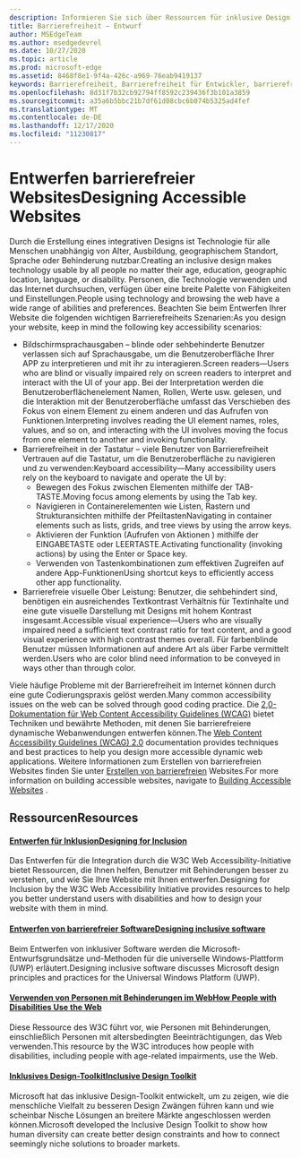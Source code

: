 ```yaml
---
description: Informieren Sie sich über Ressourcen für inklusive Design Tools und bewährte Methoden.
title: Barrierefreiheit – Entwurf
author: MSEdgeTeam
ms.author: msedgedevrel
ms.date: 10/27/2020
ms.topic: article
ms.prod: microsoft-edge
ms.assetid: 8468f8e1-9f4a-426c-a969-76eab9419137
keywords: Barrierefreiheit, Barrierefreiheit für Entwickler, barrierefreie Websites, Edge, Web-Entwicklung, Aria, Developer, UIA, UI-Automatisierung
ms.openlocfilehash: 8d31f7b32cb92794ff8592c239436f3b101a3859
ms.sourcegitcommit: a35a6b5bbc21b7df61d08cbc6b074b5325ad4fef
ms.translationtype: MT
ms.contentlocale: de-DE
ms.lasthandoff: 12/17/2020
ms.locfileid: "11230817"
---
```

# <span data-ttu-id="f665a-104">Entwerfen barrierefreier Websites</span><span class="sxs-lookup"><span data-stu-id="f665a-104">Designing Accessible Websites</span></span>  

<span data-ttu-id="f665a-105">Durch die Erstellung eines integrativen Designs ist Technologie für alle Menschen unabhängig von Alter, Ausbildung, geographischem Standort, Sprache oder Behinderung nutzbar.</span><span class="sxs-lookup"><span data-stu-id="f665a-105">Creating an inclusive design makes technology usable by all people no matter their age, education, geographic location, language, or disability.</span></span>  <span data-ttu-id="f665a-106">Personen, die Technologie verwenden und das Internet durchsuchen, verfügen über eine breite Palette von Fähigkeiten und Einstellungen.</span><span class="sxs-lookup"><span data-stu-id="f665a-106">People using technology and browsing the web have a wide range of abilities and preferences.</span></span>  <span data-ttu-id="f665a-107">Beachten Sie beim Entwerfen Ihrer Website die folgenden wichtigen Barrierefreiheits Szenarien:</span><span class="sxs-lookup"><span data-stu-id="f665a-107">As you design your website, keep in mind the following key accessibility scenarios:</span></span>

*   <span data-ttu-id="f665a-108">Bildschirmsprachausgaben – blinde oder sehbehinderte Benutzer verlassen sich auf Sprachausgabe, um die Benutzeroberfläche Ihrer APP zu interpretieren und mit ihr zu interagieren.</span><span class="sxs-lookup"><span data-stu-id="f665a-108">Screen readers—Users who are blind or visually impaired rely on screen readers to interpret and interact with the UI of your app.</span></span>  <span data-ttu-id="f665a-109">Bei der Interpretation werden die Benutzeroberflächenelement Namen, Rollen, Werte usw. gelesen, und die Interaktion mit der Benutzeroberfläche umfasst das Verschieben des Fokus von einem Element zu einem anderen und das Aufrufen von Funktionen.</span><span class="sxs-lookup"><span data-stu-id="f665a-109">Interpreting involves reading the UI element names, roles, values, and so on, and interacting with the UI involves moving the focus from one element to another and invoking functionality.</span></span>
*   <span data-ttu-id="f665a-110">Barrierefreiheit in der Tastatur – viele Benutzer von Barrierefreiheit Vertrauen auf die Tastatur, um die Benutzeroberfläche zu navigieren und zu verwenden:</span><span class="sxs-lookup"><span data-stu-id="f665a-110">Keyboard accessibility—Many accessibility users rely on the keyboard to navigate and operate the UI by:</span></span>
    *   <span data-ttu-id="f665a-111">Bewegen des Fokus zwischen Elementen mithilfe der TAB-TASTE.</span><span class="sxs-lookup"><span data-stu-id="f665a-111">Moving focus among elements by using the Tab key.</span></span>
    *   <span data-ttu-id="f665a-112">Navigieren in Containerelementen wie Listen, Rastern und Strukturansichten mithilfe der Pfeiltasten</span><span class="sxs-lookup"><span data-stu-id="f665a-112">Navigating in container elements such as lists, grids, and tree views by using the arrow keys.</span></span>
    *   <span data-ttu-id="f665a-113">Aktivieren der Funktion \(Aufrufen von Aktionen \) mithilfe der EINGABETASTE oder LEERTASTE.</span><span class="sxs-lookup"><span data-stu-id="f665a-113">Activating functionality \(invoking actions\) by using the Enter or Space key.</span></span>
    *   <span data-ttu-id="f665a-114">Verwenden von Tastenkombinationen zum effektiven Zugreifen auf andere App-Funktionen</span><span class="sxs-lookup"><span data-stu-id="f665a-114">Using shortcut keys to efficiently access other app functionality.</span></span>
*   <span data-ttu-id="f665a-115">Barrierefreie visuelle Ober Leistung: Benutzer, die sehbehindert sind, benötigen ein ausreichendes Textkontrast Verhältnis für Textinhalte und eine gute visuelle Darstellung mit Designs mit hohem Kontrast insgesamt.</span><span class="sxs-lookup"><span data-stu-id="f665a-115">Accessible visual experience—Users who are visually impaired need a sufficient text contrast ratio for text content, and a good visual experience with high contrast themes overall.</span></span>  <span data-ttu-id="f665a-116">Für farbenblinde Benutzer müssen Informationen auf andere Art als über Farbe vermittelt werden.</span><span class="sxs-lookup"><span data-stu-id="f665a-116">Users who are color blind need information to be conveyed in ways other than through color.</span></span>

<span data-ttu-id="f665a-117">Viele häufige Probleme mit der Barrierefreiheit im Internet können durch eine gute Codierungspraxis gelöst werden.</span><span class="sxs-lookup"><span data-stu-id="f665a-117">Many common accessibility issues on the web can be solved through good coding practice.</span></span>  <span data-ttu-id="f665a-118">Die [2,0-Dokumentation für Web Content Accessibility Guidelines (WCAG)](https://www.w3.org/TR/WCAG20) bietet Techniken und bewährte Methoden, mit denen Sie barrierefreiere dynamische Webanwendungen entwerfen können.</span><span class="sxs-lookup"><span data-stu-id="f665a-118">The [Web Content Accessibility Guidelines (WCAG) 2.0](https://www.w3.org/TR/WCAG20) documentation provides techniques and best practices to help you design more accessible dynamic web applications.</span></span>  <span data-ttu-id="f665a-119">Weitere Informationen zum Erstellen von barrierefreien Websites finden Sie unter [Erstellen von barrierefreien](./build/index.md) Websites.</span><span class="sxs-lookup"><span data-stu-id="f665a-119">For more information on building accessible websites, navigate to [Building Accessible Websites](./build/index.md) .</span></span>

## <span data-ttu-id="f665a-120">Ressourcen</span><span class="sxs-lookup"><span data-stu-id="f665a-120">Resources</span></span>  

#### [<span data-ttu-id="f665a-121">Entwerfen für Inklusion</span><span class="sxs-lookup"><span data-stu-id="f665a-121">Designing for Inclusion</span></span>](https://w3.org/WAI/users/Overview.html)  

<span data-ttu-id="f665a-122">Das Entwerfen für die Integration durch die W3C Web Accessibility-Initiative bietet Ressourcen, die Ihnen helfen, Benutzer mit Behinderungen besser zu verstehen, und wie Sie Ihre Website mit Ihnen entwerfen.</span><span class="sxs-lookup"><span data-stu-id="f665a-122">Designing for Inclusion by the W3C Web Accessibility Initiative provides resources to help you better understand users with disabilities and how to design your website with them in mind.</span></span>

#### [<span data-ttu-id="f665a-123">Entwerfen von barrierefreier Software</span><span class="sxs-lookup"><span data-stu-id="f665a-123">Designing inclusive software</span></span>](https://msdn.microsoft.com/windows/uwp/accessibility/designing-inclusive-software)  

<span data-ttu-id="f665a-124">Beim Entwerfen von inklusiver Software werden die Microsoft-Entwurfsgrundsätze und-Methoden für die universelle Windows-Plattform (UWP) erläutert.</span><span class="sxs-lookup"><span data-stu-id="f665a-124">Designing inclusive software discusses Microsoft design principles and practices for the Universal Windows Platform (UWP).</span></span>

#### [<span data-ttu-id="f665a-125">Verwenden von Personen mit Behinderungen im Web</span><span class="sxs-lookup"><span data-stu-id="f665a-125">How People with Disabilities Use the Web</span></span>](https://www.w3.org/WAI/intro/people-use-web/Overview.html)  

<span data-ttu-id="f665a-126">Diese Ressource des W3C führt vor, wie Personen mit Behinderungen, einschließlich Personen mit altersbedingten Beeinträchtigungen, das Web verwenden.</span><span class="sxs-lookup"><span data-stu-id="f665a-126">This resource by the W3C introduces how people with disabilities, including people with age-related impairments, use the Web.</span></span>

#### [<span data-ttu-id="f665a-127">Inklusives Design-Toolkit</span><span class="sxs-lookup"><span data-stu-id="f665a-127">Inclusive Design Toolkit</span></span>](https://www.microsoft.com/design/practice#howwemake-section)  

<span data-ttu-id="f665a-128">Microsoft hat das inklusive Design-Toolkit entwickelt, um zu zeigen, wie die menschliche Vielfalt zu besseren Design Zwängen führen kann und wie scheinbar Nische Lösungen an breitere Märkte angeschlossen werden können.</span><span class="sxs-lookup"><span data-stu-id="f665a-128">Microsoft developed the Inclusive Design Toolkit to show how human diversity can create better design constraints and how to connect seemingly niche solutions to broader markets.</span></span>
